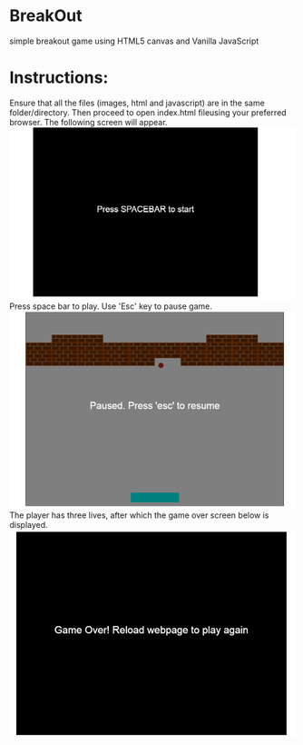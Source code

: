 # BreakOut
simple breakout game using HTML5 canvas and Vanilla JavaScript
# Instructions:
Ensure that all the files (images, html and javascript) are in the same folder/directory.
Then proceed to open index.html fileusing your preferred browser. The following screen will appear.
![alt text](welcome_screen.PNG)
Press space bar to play.
Use 'Esc' key to pause game.
![alt text](paused_screen.PNG)
The player has three lives, after which the game over screen below is displayed.
![alt text](game-over.PNG)
